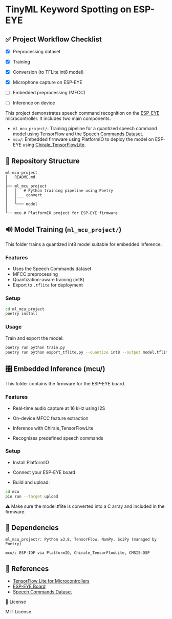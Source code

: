# TinyML Keyword Spotting on ESP-EYE

## ✅ Project Workflow Checklist

- [x] Preprocessing dataset
- [x] Training
- [x] Conversion (to TFLite int8 model)
- [x] Microphone capture on ESP-EYE
- [ ] Embedded preprocessing (MFCC)
- [ ] Inference on device


This project demonstrates speech command recognition on the [ESP-EYE](https://www.espressif.com/en/products/devkits/esp-eye/overview) microcontroller. It includes two main components:

- `ml_mcu_project/`: Training pipeline for a quantized speech command model using TensorFlow and the [Speech Commands Dataset](https://www.tensorflow.org/datasets/catalog/speech_commands).
- `mcu/`: Embedded firmware using PlatformIO to deploy the model on ESP-EYE using [Chirale_TensorFlowLite](https://github.com/spaziochirale/Chirale_TensorFlowLite.git).

## 📁 Repository Structure
```
ml-mcu-project
│   README.md
│
├── ml_mcu_project
│   │   # Python training pipeline using Poetry
│   │___ convert 
│   │
│   └─── model
│
└── mcu # PlatformIO project for ESP-EYE firmware
```


## 🔊 Model Training (`ml_mcu_project/`)

This folder trains a quantized int8 model suitable for embedded inference.

### Features

- Uses the Speech Commands dataset
- MFCC preprocessing
- Quantization-aware training (int8)
- Export to `.tflite` for deployment

### Setup

```bash
cd ml_mcu_project
poetry install
```
### Usage

Train and export the model:
```bash
poetry run python train.py
poetry run python export_tflite.py --quantize int8 --output model.tflite
```

## 🎛 Embedded Inference (mcu/)

This folder contains the firmware for the ESP-EYE board.

### Features

- Real-time audio capture at 16 kHz using I2S

- On-device MFCC feature extraction

- Inference with Chirale_TensorFlowLite

- Recognizes predefined speech commands

### Setup

- Install PlatformIO

- Connect your ESP-EYE board

- Build and upload:
```bash
cd mcu
pio run --target upload
```
⚠️ Make sure the model.tflite is converted into a C array and included in the firmware.

## 🧠 Dependencies

    ml_mcu_project/: Python ≥3.8, TensorFlow, NumPy, SciPy (managed by Poetry)

    mcu/: ESP-IDF via PlatformIO, Chirale_TensorFlowLite, CMSIS-DSP

## 📎 References

- [TensorFlow Lite for Microcontrollers](https://www.tensorflow.org/lite/microcontrollers)
- [ESP-EYE Board](https://www.espressif.com/en/products/devkits/esp-eye/overview)
- [Speech Commands Dataset](https://www.tensorflow.org/datasets/catalog/speech_commands)

📜 License

MIT License

